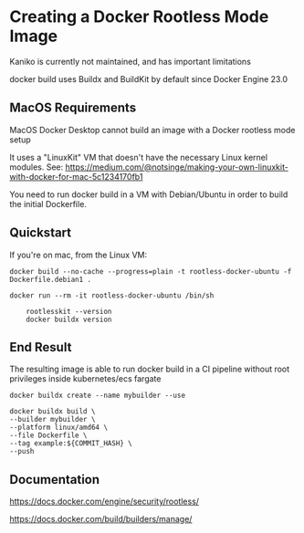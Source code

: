 # Creating a Docker Rootless Mode Image

Kaniko is currently not maintained, and has important limitations

docker build uses Buildx and BuildKit by default since Docker Engine 23.0

## MacOS Requirements

MacOS Docker Desktop cannot build an image with a Docker rootless mode setup

It uses a "LinuxKit" VM that doesn't have the necessary Linux kernel modules. See: https://medium.com/@notsinge/making-your-own-linuxkit-with-docker-for-mac-5c1234170fb1 

You need to run docker build in a VM with Debian/Ubuntu in order to build the initial Dockerfile.

## Quickstart

If you're on mac, from the Linux VM:

```
docker build --no-cache --progress=plain -t rootless-docker-ubuntu -f Dockerfile.debian1 .

docker run --rm -it rootless-docker-ubuntu /bin/sh

    rootlesskit --version
    docker buildx version
```

## End Result

The resulting image is able to run docker build in a CI pipeline without root privileges inside kubernetes/ecs fargate
```
docker buildx create --name mybuilder --use

docker buildx build \
--builder mybuilder \
--platform linux/amd64 \
--file Dockerfile \
--tag example:${COMMIT_HASH} \
--push
```

## Documentation

https://docs.docker.com/engine/security/rootless/

https://docs.docker.com/build/builders/manage/